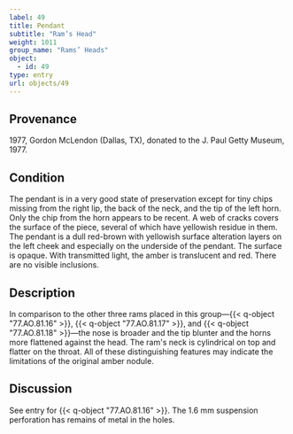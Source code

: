 ```yaml
---
label: 49
title: Pendant
subtitle: "Ram’s Head"
weight: 1011
group_name: "Rams’ Heads"
object:
  - id: 49
type: entry
url: objects/49
---
```


## Provenance

1977, Gordon McLendon (Dallas, TX), donated to the J. Paul Getty Museum, 1977.

## Condition

The pendant is in a very good state of preservation except for tiny chips missing from the right lip, the back of the neck, and the tip of the left horn. Only the chip from the horn appears to be recent. A web of cracks covers the surface of the piece, several of which have yellowish residue in them. The pendant is a dull red-brown with yellowish surface alteration layers on the left cheek and especially on the underside of the pendant. The surface is opaque. With transmitted light, the amber is translucent and red. There are no visible inclusions.

## Description

In comparison to the other three rams placed in this group—{{< q-object "77.AO.81.16" >}}, {{< q-object "77.AO.81.17" >}}, and {{< q-object "77.AO.81.18" >}}—the nose is broader and the tip blunter and the horns more flattened against the head. The ram's neck is cylindrical on top and flatter on the throat. All of these distinguishing features may indicate the limitations of the original amber nodule.

## Discussion

See entry for {{< q-object "77.AO.81.16" >}}. The 1.6 mm suspension perforation has remains of metal in the holes.
